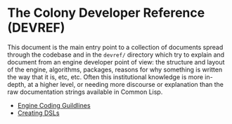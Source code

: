 # The Colony Developer Reference (DEVREF)

This document is the main entry point to a collection of documents
spread through the codebase and in the `devref/` directory which try to
explain and document from an engine developer point of view: the
structure and layout of the engine, algorithms, packages, reasons for
why something is written the way that it is, etc, etc. Often this
institutional knowledge is more in-depth, at a higher level, or needing
more discourse or explanation than the raw documentation strings
available in Common Lisp.

- [Engine Coding Guildlines][DEVREF-guide-code]
- [Creating DSLs][DEVREF-guide-dsl]


<!--- Labeled links so you only have to fix one place to move something --->
[DEVREF-guide-code]: ./devref/DEVREF-guide-code.md
[DEVREF-guide-dsl]: ./devref/DEVREF-guide-dsl.md
